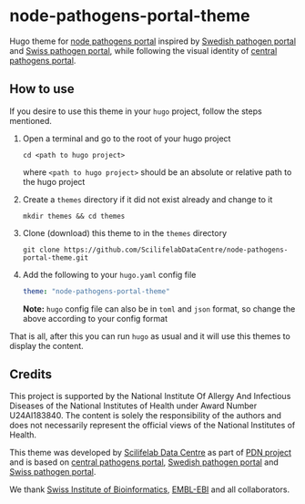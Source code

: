 # node-pathogens-portal-theme

Hugo theme for [node pathogens portal](https://github.com/ScilifelabDataCentre/node-pathogens-portal) inspired by [Swedish pathogen portal](https://www.pathogens.se/) and [Swiss pathogen portal](https://pathogensportal.ch/), while following the visual identity of [central pathogens portal](https://www.pathogensportal.org/).

## How to use

If you desire to use this theme in your `hugo` project, follow the steps mentioned.

1) Open a terminal and go to the root of your hugo project

    ```
    cd <path to hugo project>
    ```

    where `<path to hugo project>` should be an absolute or relative path to the hugo project

2) Create a `themes` directory if it did not exist already and change to it

    ```
    mkdir themes && cd themes
    ```

3) Clone (download) this theme to in the `themes` directory

    ```
    git clone https://github.com/ScilifelabDataCentre/node-pathogens-portal-theme.git
    ```

4) Add the following to your `hugo.yaml` config file

    ```yaml
    theme: "node-pathogens-portal-theme"
    ```

    **Note:** `hugo` config file can also be in `toml` and `json` format, so change the above according to your config format

That is all, after this you can run `hugo` as usual and it will use this themes to display the content.

## Credits

This project is supported by the National Institute Of Allergy And Infectious Diseases of the National Institutes of Health under Award Number U24AI183840. The content is solely the responsibility of the authors and does not necessarily represent the official views of the National Institutes of Health.

This theme was developed by [Scilifelab Data Centre](https://www.scilifelab.se/data/) as part of [PDN project](https://pathogendatanetwork.org/) and is based on [central pathogens portal](https://www.pathogensportal.org/), [Swedish pathogen portal](https://www.pathogens.se/) and [Swiss pathogen portal](https://pathogensportal.ch/).

We thank [Swiss Institute of Bioinformatics](https://www.sib.swiss/), [EMBL-EBI](https://www.ebi.ac.uk/) and all collaborators.
